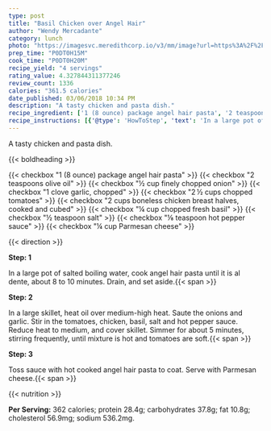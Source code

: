 ```yaml
---
type: post
title: "Basil Chicken over Angel Hair"
author: "Wendy Mercadante"
category: lunch
photo: "https://imagesvc.meredithcorp.io/v3/mm/image?url=https%3A%2F%2Fimages.media-allrecipes.com%2Fuserphotos%2F2241102.jpg"
prep_time: "P0DT0H15M"
cook_time: "P0DT0H20M"
recipe_yield: "4 servings"
rating_value: 4.327844311377246
review_count: 1336
calories: "361.5 calories"
date_published: 03/06/2018 10:34 PM
description: "A tasty chicken and pasta dish."
recipe_ingredient: ['1 (8 ounce) package angel hair pasta', '2 teaspoons olive oil', '½ cup finely chopped onion', '1 clove garlic, chopped', '2\u2009½ cups chopped tomatoes', '2 cups boneless chicken breast halves, cooked and cubed', '¼ cup chopped fresh basil', '½ teaspoon salt', '⅛ teaspoon hot pepper sauce', '¼ cup Parmesan cheese']
recipe_instructions: [{'@type': 'HowToStep', 'text': 'In a large pot of salted boiling water, cook angel hair pasta until it is al dente, about 8 to 10 minutes. Drain, and set aside.\n'}, {'@type': 'HowToStep', 'text': 'In a large skillet, heat oil over medium-high heat. Saute the onions and garlic. Stir in the tomatoes, chicken, basil, salt and hot pepper sauce. Reduce heat to medium, and cover skillet. Simmer for about 5 minutes, stirring frequently, until mixture is hot and tomatoes are soft.\n'}, {'@type': 'HowToStep', 'text': 'Toss sauce with hot cooked angel hair pasta to coat. Serve with Parmesan cheese.\n'}]
---
```


A tasty chicken and pasta dish. 

{{< boldheading >}}

{{< checkbox "1 (8 ounce) package angel hair pasta" >}}
{{< checkbox "2 teaspoons olive oil" >}}
{{< checkbox "½ cup finely chopped onion" >}}
{{< checkbox "1 clove garlic, chopped" >}}
{{< checkbox "2 ½ cups chopped tomatoes" >}}
{{< checkbox "2 cups boneless chicken breast halves, cooked and cubed" >}}
{{< checkbox "¼ cup chopped fresh basil" >}}
{{< checkbox "½ teaspoon salt" >}}
{{< checkbox "⅛ teaspoon hot pepper sauce" >}}
{{< checkbox "¼ cup Parmesan cheese" >}}


{{< direction >}}

**Step: 1**

In a large pot of salted boiling water, cook angel hair pasta until it is al dente, about 8 to 10 minutes. Drain, and set aside.{{< span >}}

**Step: 2**

In a large skillet, heat oil over medium-high heat. Saute the onions and garlic. Stir in the tomatoes, chicken, basil, salt and hot pepper sauce. Reduce heat to medium, and cover skillet. Simmer for about 5 minutes, stirring frequently, until mixture is hot and tomatoes are soft.{{< span >}}

**Step: 3**

Toss sauce with hot cooked angel hair pasta to coat. Serve with Parmesan cheese.{{< span >}}

{{< nutrition >}}

**Per Serving:** 362 calories; protein 28.4g; carbohydrates 37.8g; fat 10.8g; cholesterol 56.9mg; sodium 536.2mg.